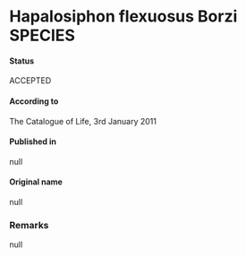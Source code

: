 # Hapalosiphon flexuosus Borzi SPECIES

#### Status
ACCEPTED

#### According to
The Catalogue of Life, 3rd January 2011

#### Published in
null

#### Original name
null

### Remarks
null